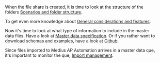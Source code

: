 When the file share is created, it is time to look at the structure of the folders [Scenarios and folder structure](https://success.mediusflow.com/documentation/integration-documentation/technical/fx/scenarios/).

To get even more knowledge about [General considerations and features](https://success.mediusflow.com/documentation/integration-documentation/technical/fx/generalconsiderations/).

Now it's time to look at what type of information to include in the master data files. Have a look at [Master data specification](https://success.mediusflow.com/documentation/integration-documentation/technical/fx/specification_masterdata/). Or if you rather want to download schemas and examples, have a look at [Github](https://github.com/medius-group/mediusflow-api-fx).

Since files imported to Medius AP Automation arrives in a master data que, it's important to monitor the que, [Import management](https://cloud.mediusflow.com/$TenantNameQA/#/configuration/ImportManagement).